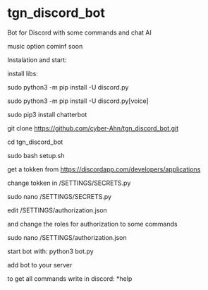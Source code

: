 # tgn_discord_bot
Bot for Discord with some commands and chat AI

music option cominf soon

Instalation and start:

install libs:


sudo python3 -m pip install -U discord.py

sudo python3 -m pip install -U discord.py[voice]

sudo pip3 install chatterbot



git clone https://github.com/cyber-Ahn/tgn_discord_bot.git

cd tgn_discord_bot

sudo bash setup.sh


get a tokken from https://discordapp.com/developers/applications

change tokken in /SETTINGS/SECRETS.py


sudo nano /SETTINGS/SECRETS.py


edit /SETTINGS/authorization.json

and change the roles for authorization to some commands


sudo nano /SETTINGS/authorization.json

start bot with: python3 bot.py

add bot to your server

to get all commands write in discord: *help

